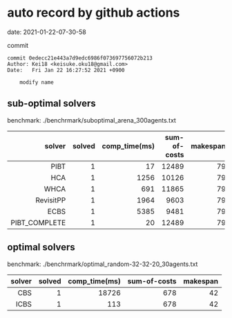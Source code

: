auto record by github actions
===
date: 2021-01-22-07-30-58

commit
```
commit 0edecc21e443a7d9edc6986f073697756072b213
Author: Kei18 <keisuke.oku18@gmail.com>
Date:   Fri Jan 22 16:27:52 2021 +0900

    modify name

```

## sub-optimal solvers
benchmark: ./benchrmark/suboptimal_arena_300agents.txt

|solver | solved | comp_time(ms) | sum-of-costs | makespan |
| ---: | ---: | ---: | ---: | ---: |
| PIBT | 1 | 17 | 12489 | 79 |
| HCA | 1 | 1256 | 10126 | 79 |
| WHCA | 1 | 691 | 11865 | 79 |
| RevisitPP | 1 | 1964 | 9603 | 79 |
| ECBS | 1 | 5385 | 9481 | 79 |
| PIBT_COMPLETE | 1 | 20 | 12489 | 79 |

## optimal solvers
benchmark: ./benchrmark/optimal_random-32-32-20_30agents.txt

|solver | solved | comp_time(ms) | sum-of-costs | makespan |
| ---: | ---: | ---: | ---: | ---: |
| CBS | 1 | 18726 | 678 | 42 |
| ICBS | 1 | 113 | 678 | 42 |
